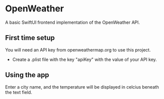 # OpenWeather

A basic SwiftUI frontend implementation of the OpenWeather API.

## First time setup 

You will need an API key from openweathermap.org to use this project. 

* Create a .plist file with the key "apiKey" with the value of your API key.

## Using the app 

Enter a city name, and the temperature will be displayed in celcius beneath the text field.
